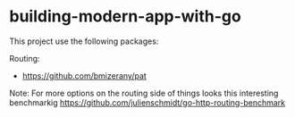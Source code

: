 # building-modern-app-with-go


This project use the following packages:

Routing:
- https://github.com/bmizerany/pat
    
Note: For more options on the routing side of things
      looks this interesting benchmarkig
https://github.com/julienschmidt/go-http-routing-benchmark
